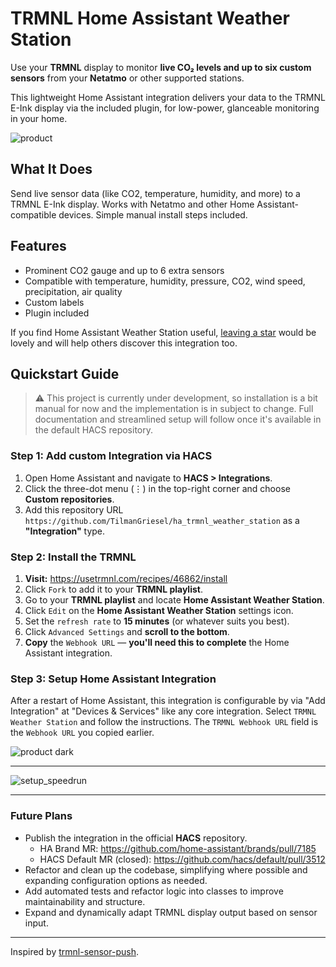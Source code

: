 # TRMNL Home Assistant Weather Station

Use your **TRMNL** display to monitor **live CO₂ levels and up to six custom sensors** from your **Netatmo** or other supported stations.

This lightweight Home Assistant integration delivers your data to the TRMNL E-Ink display via the included plugin, for low-power, glanceable monitoring in your home.

![product](https://github.com/TilmanGriesel/ha_trmnl_weather_station/blob/main/docs/product.png?raw=true)

## What It Does

Send live sensor data (like CO2, temperature, humidity, and more) to a TRMNL E-Ink display. Works with Netatmo and other Home Assistant-compatible devices. Simple manual install steps included.

## Features

- Prominent CO2 gauge and up to 6 extra sensors
- Compatible with temperature, humidity, pressure, CO2, wind speed, precipitation, air quality
- Custom labels
- Plugin included

If you find Home Assistant Weather Station useful, [leaving a star](https://github.com/TilmanGriesel/ha_trmnl_weather_station) would be lovely and will help others discover this integration too.

## Quickstart Guide

> ⚠️ This project is currently under development, so installation is a bit manual for now and the implementation is in subject to change. Full documentation and streamlined setup will follow once it's available in the default HACS repository.

### Step 1: Add custom Integration via HACS

1. Open Home Assistant and navigate to **HACS > Integrations**.
1. Click the three-dot menu (⋮) in the top-right corner and choose **Custom repositories**.
1. Add this repository URL `https://github.com/TilmanGriesel/ha_trmnl_weather_station` as a **"Integration"** type.

### Step 2: Install the TRMNL

1. **Visit:** https://usetrmnl.com/recipes/46862/install
1. Click `Fork` to add it to your **TRMNL playlist**.
1. Go to your **TRMNL playlist** and locate **Home Assistant Weather Station**.
1. Click `Edit` on the **Home Assistant Weather Station** settings icon.
1. Set the `refresh rate` to **15 minutes** (or whatever suits you best).
1. Click `Advanced Settings` and **scroll to the bottom**.
1. **Copy** the `Webhook URL` — **you'll need this to complete** the Home Assistant integration.

### Step 3: Setup Home Assistant Integration

After a restart of Home Assistant, this integration is configurable by via "Add Integration" at "Devices & Services" like any core integration. Select `TRMNL Weather Station` and follow the instructions. The `TRMNL Webhook URL` field is the `Webhook URL` you copied earlier.

![product dark](https://github.com/TilmanGriesel/ha_trmnl_weather_station/blob/main/docs/product_dark.png?raw=true)

---

![setup_speedrun](https://github.com/TilmanGriesel/ha_trmnl_weather_station/blob/main/docs/setup/ha_setup_speedrun.gif?raw=true)

---

### Future Plans

- Publish the integration in the official **HACS** repository.
  - HA Brand MR: https://github.com/home-assistant/brands/pull/7185
  - HACS Default MR (closed): https://github.com/hacs/default/pull/3512
- Refactor and clean up the codebase, simplifying where possible and expanding configuration options as needed.
- Add automated tests and refactor logic into classes to improve maintainability and structure.
- Expand and dynamically adapt TRMNL display output based on sensor input.

---

Inspired by [trmnl-sensor-push](https://github.com/gitstua/trmnl-sensor-push).
